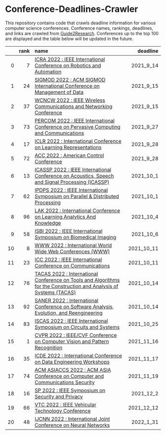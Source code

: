 # Conference-Deadlines-Crawler 

 This repository contains code that crawls deadline information for various computer science conferences. Conference names, rankings, deadlines, and links are crawled from [Guide2Research](https://www.guide2research.com/topconf/machine-learning). Conferences up to the top 100 are displayed and the table below will be updated in the future.

|    |   rank | name                                                                                                                                               |   deadline |
|---:|-------:|:---------------------------------------------------------------------------------------------------------------------------------------------------|-----------:|
|  0 |      7 | [ICRA 2022 : IEEE International Conference on Robotics and Automation](https://www.icra2022.org/)                                                  |  2021_9_14 |
|  1 |     24 | [SIGMOD 2022 : ACM SIGMOD International Conference on Management of Data](https://2022.sigmod.org/)                                                |  2021_9_15 |
|  2 |     37 | [WCNCW 2022 : IEEE Wireless Communications and Networking Conference](https://wcnc2022.ieee-wcnc.org/)                                             |  2021_9_15 |
|  3 |     73 | [PERCOM 2022 : IEEE International Conference on Pervasive Computing and Communications](https://www.percom.org/)                                   |  2021_9_27 |
|  4 |     17 | [ICLR 2022 : International Conference on Learning Representations](https://iclr.cc/)                                                               |  2021_9_28 |
|  5 |     72 | [ACC 2022 : American Control Conference](https://acc2022.a2c2.org/)                                                                                |  2021_9_28 |
|  6 |     13 | [ICASSP 2022 : IEEE International Conference on Acoustics, Speech and Signal Processing (ICASSP)](https://2022.ieeeicassp.org/)                    |  2021_10_1 |
|  7 |     62 | [IPDPS 2022 : IEEE International Symposium on Parallel & Distributed Processing](https://www.ipdps.org/)                                           |  2021_10_1 |
|  8 |     96 | [LAK 2022 : International Conference on Learning Analytics And Knowledge](https://www.solaresearch.org/events/lak/lak22/)                          |  2021_10_4 |
|  9 |     58 | [ISBI 2022 : IEEE International Symposium on Biomedical Imaging](https://biomedicalimaging.org/2022/)                                              |  2021_10_6 |
| 10 |      8 | [WWW 2022 : International World Wide Web Conferences (WWW)](https://www2022.thewebconf.org/)                                                       | 2021_10_11 |
| 11 |     23 | [ICC 2022 : IEEE International Conference on Communications](https://icc2022.ieee-icc.org/)                                                        | 2021_10_11 |
| 12 |     76 | [TACAS 2022 : International Conference on Tools and Algorithms for the Construction and Analysis of Systems (TACAS)](https://etaps.org/2022/tacas) | 2021_10_14 |
| 13 |     92 | [SANER 2022 : International Conference on Software Analysis, Evolution, and Reengineering](https://saner2022.uom.gr/)                              | 2021_10_14 |
| 14 |     83 | [ISCAS 2022 : IEEE International Symposium on Circuits and Systems](https://www.iscas2022.org/)                                                    | 2021_10_25 |
| 15 |      1 | [CVPR 2022 : IEEE/CVF Conference on Computer Vision and Pattern Recognition](http://cvpr2022.thecvf.com/)                                          | 2021_11_16 |
| 16 |     35 | [ICDE 2022 : International Conference on Data Engineering Workshops](https://icde2022.ieeecomputer.my/)                                            | 2021_11_17 |
| 17 |     74 | [ACM ASIACCS 2022 : ACM ASIA Conference on Computer and Communications Security](https://asiaccs2022.conferenceservice.jp/)                        | 2021_11_19 |
| 18 |     16 | [SP 2022 : IEEE Symposium on Security and Privacy](https://www.ieee-security.org/TC/SP2022/)                                                       |  2021_12_2 |
| 19 |     66 | [VTC 2022 : IEEE Vehicular Technology Conference](https://events.vtsociety.org/vtc2022-spring/)                                                    | 2021_12_12 |
| 20 |     48 | [IJCNN 2022 : International Joint Conference on Neural Networks](https://wcci2022.org/call-for-papers/)                                            |  2022_1_31 |